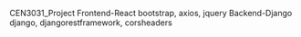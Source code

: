 CEN3031_Project
Frontend-React
    bootstrap, axios, jquery
Backend-Django
    django, djangorestframework, corsheaders

